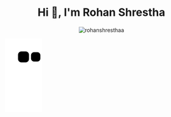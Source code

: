 <h1 align="center">Hi 👋, I'm Rohan Shrestha</h1>
<p align="center">
<p align="center"><img align="center" src="https://github-readme-streak-stats.herokuapp.com/?user=rohanshresthaa&" alt="rohanshresthaa" /></p>

![snake gif](https://github.com/rohanshresthaa/rohanshresthaa/blob/output/github-contribution-grid-snake.svg)
